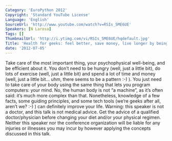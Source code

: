 ```yaml
---
Category: 'EuroPython 2012'
Copyright: 'Standard YouTube License'
Language: 'English'
SourceUrl: 'http://www.youtube.com/watch?v=RSIs_5ME6UE'
Speakers: [N Larosa]
Tags: []
ThumbnailUrl: 'http://i.ytimg.com/vi/RSIs_5ME6UE/hqdefault.jpg'
Title: 'Health for geeks: feel better, save money, live longer by being lazy'
date: '2012-07-05'
---
```

Take care of the most important thing, your psychophysical well-being, and be
efficient about it. You don’t need to be hungry (well, just a little bit), do
lots of exercise (well, just a little bit) and spend a lot of time and money
(well, just a little bit… uhm, there seems to be a pattern :-) ). You just
need to take care of your body using the same thing that lets you program
computers: your mind. No, the human body is not “a machine”, as it’s often
said: it’s much more complex than that. Nonetheless, knowledge of a few facts,
some guiding principles, and some tech tools (we’re geeks after all, aren’t
we? :-) ) can definitely improve your life. Warning: this speaker is not a
doctor, and this talk is not medical advice. Get the advice of a qualified
doctor/physician before changing your diet and/or your physical regimen.
Neither this speaker nor the conference organization will be liable for any
injuries or illnesses you may incur by however applying the concepts discussed
in this talk.
